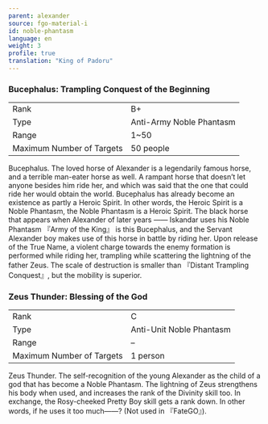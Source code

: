 ```yaml
---
parent: alexander
source: fgo-material-i
id: noble-phantasm
language: en
weight: 3
profile: true
translation: "King of Padoru"
---
```


### Bucephalus: Trampling Conquest of the Beginning

<table>
  <tr><td>Rank</td><td>B+</td></tr>
  <tr><td>Type</td><td>Anti-Army Noble Phantasm</td></tr>
  <tr><td>Range</td><td>1~50</td></tr>
  <tr><td>Maximum Number of Targets</td><td>50 people</td></tr>
</table>

Bucephalus.
The loved horse of Alexander is a legendarily famous horse, and a terrible man-eater horse as well.
A rampant horse that doesn’t let anyone besides him ride her, and which was said that the one that could ride her would obtain the world. Bucephalus has already become an existence as partly a Heroic Spirit. In other words, the Heroic Spirit is a Noble Phantasm, the Noble Phantasm is a Heroic Spirit.
The black horse that appears when Alexander of later years ―― Iskandar uses his Noble Phantasm 『Army of the King』 is this Bucephalus, and the Servant Alexander boy makes use of this horse in battle by riding her.
Upon release of the True Name, a violent charge towards the enemy formation is performed while riding her, trampling while scattering the lightning of the father Zeus. The scale of destruction is smaller than 『Distant Trampling Conquest』, but the mobility is superior.

### Zeus Thunder: Blessing of the God

<table>
  <tr><td>Rank</td><td>C</td></tr>
  <tr><td>Type</td><td>Anti-Unit Noble Phantasm</td></tr>
  <tr><td>Range</td><td>–</td></tr>
  <tr><td>Maximum Number of Targets</td><td>1 person</td></tr>
</table>

Zeus Thunder. The self-recognition of the young Alexander as the child of a god that has become a Noble Phantasm.
The lightning of Zeus strengthens his body when used, and increases the rank of the Divinity skill too. In exchange, the Rosy-cheeked Pretty Boy skill gets a rank down. In other words, if he uses it too much――?
(Not used in 『FateGO』).
